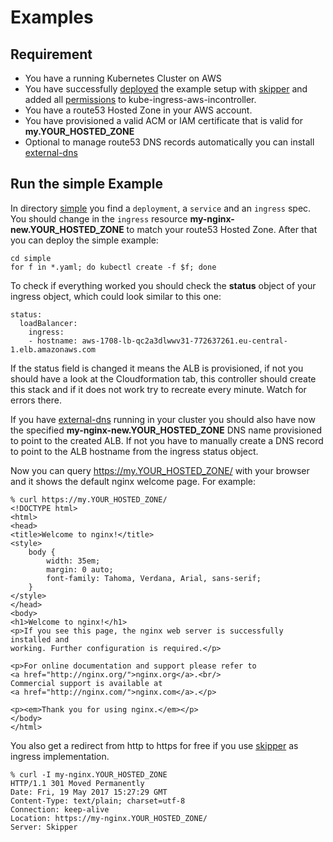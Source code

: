 # Examples

## Requirement

* You have a running Kubernetes Cluster on AWS
* You have successfully
  [deployed](https://github.com/citrus-international/kube-ingress-aws-controller/tree/master/deploy)
  the example setup with [skipper](https://github.com/zalando/skipper)
  and added all
  [permissions](https://github.com/citrus-international/kube-ingress-aws-controller/tree/master/deploy/requirements.md)
  to kube-ingress-aws-incontroller.
* You have a route53 Hosted Zone in your AWS account.
* You have provisioned a valid ACM or IAM certificate that is valid for **my.YOUR_HOSTED_ZONE**
* Optional to manage route53 DNS records automatically you can install
  [external-dns](https://github.com/kubernetes-incubator/external-dns/)

## Run the simple Example

In directory
[simple](simple)
you find a `deployment`, a `service` and an `ingress` spec.
You should change in the `ingress` resource
**my-nginx-new.YOUR_HOSTED_ZONE** to match your route53 Hosted Zone.
After that you can deploy the simple example:

    cd simple
    for f in *.yaml; do kubectl create -f $f; done

To check if everything worked you should check the **status** object of
your ingress object, which could look similar to this one:

    status:
      loadBalancer:
        ingress:
        - hostname: aws-1708-lb-qc2a3dlwwv31-772637261.eu-central-1.elb.amazonaws.com

If the status field is changed it means the ALB is provisioned, if not
you should have a look at the Cloudformation tab, this controller
should create this stack and if it does not work try to recreate every
minute. Watch for errors there.

If you have
[external-dns](https://github.com/kubernetes-incubator/external-dns/)
running in your cluster you should also have now the specified
**my-nginx-new.YOUR_HOSTED_ZONE** DNS name provisioned to point to the
created ALB. If not you have to manually create a DNS record to point
to the ALB hostname from the ingress status object.

Now you can query https://my.YOUR_HOSTED_ZONE/ with your browser and
it shows the default nginx welcome page.
For example:

    % curl https://my.YOUR_HOSTED_ZONE/
    <!DOCTYPE html>
    <html>
    <head>
    <title>Welcome to nginx!</title>
    <style>
        body {
            width: 35em;
            margin: 0 auto;
            font-family: Tahoma, Verdana, Arial, sans-serif;
        }
    </style>
    </head>
    <body>
    <h1>Welcome to nginx!</h1>
    <p>If you see this page, the nginx web server is successfully installed and
    working. Further configuration is required.</p>

    <p>For online documentation and support please refer to
    <a href="http://nginx.org/">nginx.org</a>.<br/>
    Commercial support is available at
    <a href="http://nginx.com/">nginx.com</a>.</p>

    <p><em>Thank you for using nginx.</em></p>
    </body>
    </html>

You also get a redirect from http to https for free if you use
[skipper](https://github.com/zalando/skipper) as ingress implementation.

    % curl -I my-nginx.YOUR_HOSTED_ZONE
    HTTP/1.1 301 Moved Permanently
    Date: Fri, 19 May 2017 15:27:29 GMT
    Content-Type: text/plain; charset=utf-8
    Connection: keep-alive
    Location: https://my-nginx.YOUR_HOSTED_ZONE/
    Server: Skipper
